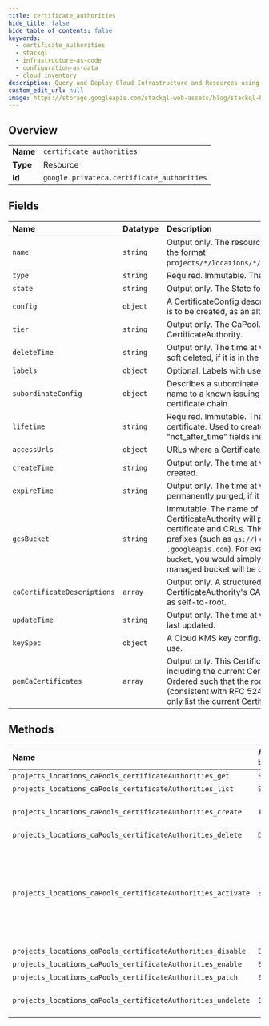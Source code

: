 ```yaml
---
title: certificate_authorities
hide_title: false
hide_table_of_contents: false
keywords:
  - certificate_authorities
  - stackql
  - infrastructure-as-code
  - configuration-as-data
  - cloud inventory
description: Query and Deploy Cloud Infrastructure and Resources using SQL
custom_edit_url: null
image: https://storage.googleapis.com/stackql-web-assets/blog/stackql-blog-post-featured-image.png
---
```

  
    

## Overview
<table><tbody>
<tr><td><b>Name</b></td><td><code>certificate_authorities</code></td></tr>
<tr><td><b>Type</b></td><td>Resource</td></tr>
<tr><td><b>Id</b></td><td><code>google.privateca.certificate_authorities</code></td></tr>
</tbody></table>

## Fields
| Name | Datatype | Description |
|:-----|:---------|:------------|
| `name` | `string` | Output only. The resource name for this CertificateAuthority in the format `projects/*/locations/*/caPools/*/certificateAuthorities/*`. |
| `type` | `string` | Required. Immutable. The Type of this CertificateAuthority. |
| `state` | `string` | Output only. The State for this CertificateAuthority. |
| `config` | `object` | A CertificateConfig describes an X.509 certificate or CSR that is to be created, as an alternative to using ASN.1. |
| `tier` | `string` | Output only. The CaPool.Tier of the CaPool that includes this CertificateAuthority. |
| `deleteTime` | `string` | Output only. The time at which this CertificateAuthority was soft deleted, if it is in the DELETED state. |
| `labels` | `object` | Optional. Labels with user-defined metadata. |
| `subordinateConfig` | `object` | Describes a subordinate CA's issuers. This is either a resource name to a known issuing CertificateAuthority, or a PEM issuer certificate chain. |
| `lifetime` | `string` | Required. Immutable. The desired lifetime of the CA certificate. Used to create the "not_before_time" and "not_after_time" fields inside an X.509 certificate. |
| `accessUrls` | `object` | URLs where a CertificateAuthority will publish content. |
| `createTime` | `string` | Output only. The time at which this CertificateAuthority was created. |
| `expireTime` | `string` | Output only. The time at which this CertificateAuthority will be permanently purged, if it is in the DELETED state. |
| `gcsBucket` | `string` | Immutable. The name of a Cloud Storage bucket where this CertificateAuthority will publish content, such as the CA certificate and CRLs. This must be a bucket name, without any prefixes (such as `gs://`) or suffixes (such as `.googleapis.com`). For example, to use a bucket named `my-bucket`, you would simply specify `my-bucket`. If not specified, a managed bucket will be created. |
| `caCertificateDescriptions` | `array` | Output only. A structured description of this CertificateAuthority's CA certificate and its issuers. Ordered as self-to-root. |
| `updateTime` | `string` | Output only. The time at which this CertificateAuthority was last updated. |
| `keySpec` | `object` | A Cloud KMS key configuration that a CertificateAuthority will use. |
| `pemCaCertificates` | `array` | Output only. This CertificateAuthority's certificate chain, including the current CertificateAuthority's certificate. Ordered such that the root issuer is the final element (consistent with RFC 5246). For a self-signed CA, this will only list the current CertificateAuthority's certificate. |
## Methods
| Name | Accessible by | Required Params | Description |
|:-----|:--------------|:----------------|:------------|
| `projects_locations_caPools_certificateAuthorities_get` | `SELECT` | `name` | Returns a CertificateAuthority. |
| `projects_locations_caPools_certificateAuthorities_list` | `SELECT` | `parent` | Lists CertificateAuthorities. |
| `projects_locations_caPools_certificateAuthorities_create` | `INSERT` | `parent` | Create a new CertificateAuthority in a given Project and Location. |
| `projects_locations_caPools_certificateAuthorities_delete` | `DELETE` | `name` | Delete a CertificateAuthority. |
| `projects_locations_caPools_certificateAuthorities_activate` | `EXEC` | `name` | Activate a CertificateAuthority that is in state AWAITING_USER_ACTIVATION and is of type SUBORDINATE. After the parent Certificate Authority signs a certificate signing request from FetchCertificateAuthorityCsr, this method can complete the activation process. |
| `projects_locations_caPools_certificateAuthorities_disable` | `EXEC` | `name` | Disable a CertificateAuthority. |
| `projects_locations_caPools_certificateAuthorities_enable` | `EXEC` | `name` | Enable a CertificateAuthority. |
| `projects_locations_caPools_certificateAuthorities_patch` | `EXEC` | `name` | Update a CertificateAuthority. |
| `projects_locations_caPools_certificateAuthorities_undelete` | `EXEC` | `name` | Undelete a CertificateAuthority that has been deleted. |
